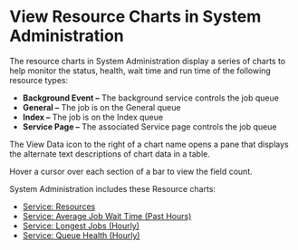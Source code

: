 # View Resource Charts in System Administration

The resource charts in System Administration display a series of charts
to help monitor the status, health, wait time and run time of the
following resource types:

  - **Background Event –** The background service controls the job queue
  - **General –** The job is on the General queue
  - **Index –** The job is on the Index queue
  - **Service Page –** The associated Service page controls the job
    queue

The View Data icon to the right of a chart name opens a pane that
displays the alternate text descriptions of chart data in a table.

Hover a cursor over each section of a bar to view the field count.

System Administration includes these Resource charts:

  - [Service: Resources](../Page_Desc/Service_Resources.htm)
  - [Service: Average Job Wait Time (Past
    Hours)](../Page_Desc/Service_Average_Job_Wait_Time_Past_Hours.htm)
  - [Service: Longest Jobs
    (Hourly)](../Page_Desc/Service_Longest_Jobs_Hourly.htm)
  - [Service: Queue Health
    (Hourly)](../Page_Desc/Service_Queue_Health_Hourly.htm)
